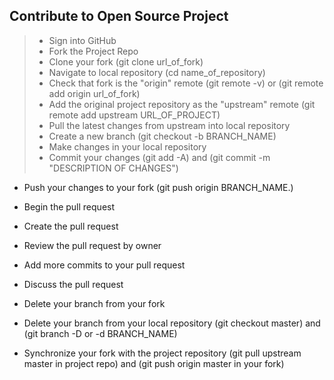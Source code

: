 ## Contribute to Open Source Project ##
> - Sign into GitHub
> - Fork the Project Repo
> - Clone your fork (git clone url_of_fork)
> - Navigate to local repository (cd name_of_repository)
> - Check that fork is the "origin" remote (git remote -v) or (git remote add origin url_of_fork)
> - Add the original project repository as the "upstream" remote (git remote add upstream URL_OF_PROJECT)
> - Pull the latest changes from upstream into local repository
> - Create a new branch (git checkout -b BRANCH_NAME)
> - Make changes in your local repository
> - Commit your changes (git add -A) and (git commit -m "DESCRIPTION OF CHANGES")

 - Push your changes to your fork (git push origin BRANCH_NAME.)

 - Begin the pull request

 - Create the pull request

 - Review the pull request by owner

 - Add more commits to your pull request

 - Discuss the pull request

 - Delete your branch from your fork

 - Delete your branch from your local repository (git checkout master) and (git branch -D or -d BRANCH_NAME)

 - Synchronize your fork with the project repository (git pull upstream master in project repo) and (git push origin master in your fork)

